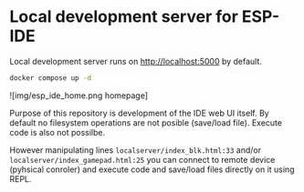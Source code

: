 # Local development server for ESP-IDE

Local development server runs on <http://localhost:5000> by default.

```bash
docker compose up -d
```

![img/esp_ide_home.png homepage]

Purpose of this repository is development of the IDE web UI itself. By default no filesystem operations are not posible (save/load file). Execute code is also not possilbe.

However manipulating lines `localserver/index_blk.html:33` and/or `localserver/index_gamepad.html:25` you can connect to remote device (pyhsical conroler) and execute code and save/load files directly on it using REPL.
